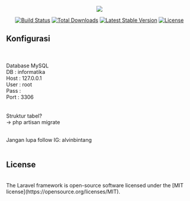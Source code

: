 <p align="center"><img src="https://laravel.com/assets/img/components/logo-laravel.svg"></p>

<p align="center">
<a href="https://travis-ci.org/laravel/framework"><img src="https://travis-ci.org/laravel/framework.svg" alt="Build Status"></a>
<a href="https://packagist.org/packages/laravel/framework"><img src="https://poser.pugx.org/laravel/framework/d/total.svg" alt="Total Downloads"></a>
<a href="https://packagist.org/packages/laravel/framework"><img src="https://poser.pugx.org/laravel/framework/v/stable.svg" alt="Latest Stable Version"></a>
<a href="https://packagist.org/packages/laravel/framework"><img src="https://poser.pugx.org/laravel/framework/license.svg" alt="License"></a>
</p>

## Konfigurasi
<br><br>
Database MySQL<br>
DB      : informatika<br>
Host    : 127.0.0.1<br>
User    : root<br>
Pass    : <br>
Port    : 3306<br>
<br><br>
Struktur tabel?<br>
-> php artisan migrate<br><br>

Jangan lupa follow IG: alvinbintang<br><br>

## License
<br>
The Laravel framework is open-source software licensed under the [MIT license](https://opensource.org/licenses/MIT).
